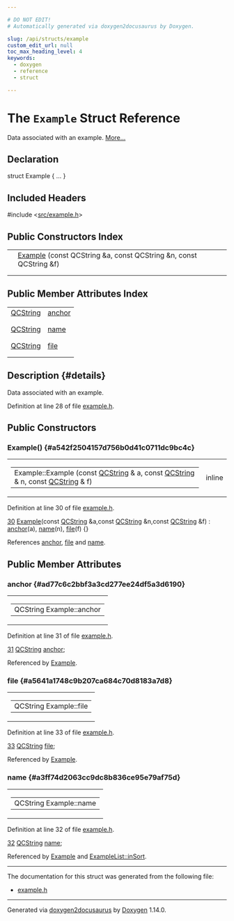 ```yaml
---

# DO NOT EDIT!
# Automatically generated via doxygen2docusaurus by Doxygen.

slug: /api/structs/example
custom_edit_url: null
toc_max_heading_level: 4
keywords:
  - doxygen
  - reference
  - struct

---
```


<div class="doxyPage">

# The `Example` Struct Reference

<p>Data associated with an example. <a href="#details">More...</a></p>

## Declaration

<div class="doxyDeclaration">
struct Example { ... }
</div>

## Included Headers

<div class="doxyIncludesList">#include &lt;<a href="/web-doxygen/docs/api/files/src/example-h">src/example.h</a>&gt;
</div>

## Public Constructors Index

<table class="doxyMembersIndex">

<tr class="doxyMemberIndexItem">
<td class="doxyMemberIndexItemType" align="left" valign="top"></td>
<td class="doxyMemberIndexItemName" align="left" valign="top"><a href="#a542f2504157d756b0d41c0711dc9bc4c">Example</a> (const QCString &amp;a, const QCString &amp;n, const QCString &amp;f)</td>
</tr>
<tr class="doxyMemberIndexDescription">
<td class="doxyMemberIndexDescriptionLeft"></td>
<td class="doxyMemberIndexDescriptionRight">
</td>
</tr>
<tr class="doxyMemberIndexSeparator">
<td class="doxyMemberIndexSeparator" colspan="2"></td>
</tr>

</table>

## Public Member Attributes Index

<table class="doxyMembersIndex">

<tr class="doxyMemberIndexItem">
<td class="doxyMemberIndexItemType" align="left" valign="top"><a href="/web-doxygen/docs/api/classes/qcstring">QCString</a></td>
<td class="doxyMemberIndexItemName" align="left" valign="top"><a href="#ad77c6c2bbf3a3cd277ee24df5a3d6190">anchor</a></td>
</tr>
<tr class="doxyMemberIndexDescription">
<td class="doxyMemberIndexDescriptionLeft"></td>
<td class="doxyMemberIndexDescriptionRight">
</td>
</tr>
<tr class="doxyMemberIndexSeparator">
<td class="doxyMemberIndexSeparator" colspan="2"></td>
</tr>

<tr class="doxyMemberIndexItem">
<td class="doxyMemberIndexItemType" align="left" valign="top"><a href="/web-doxygen/docs/api/classes/qcstring">QCString</a></td>
<td class="doxyMemberIndexItemName" align="left" valign="top"><a href="#a3ff74d2063cc9dc8b836ce95e79af75d">name</a></td>
</tr>
<tr class="doxyMemberIndexDescription">
<td class="doxyMemberIndexDescriptionLeft"></td>
<td class="doxyMemberIndexDescriptionRight">
</td>
</tr>
<tr class="doxyMemberIndexSeparator">
<td class="doxyMemberIndexSeparator" colspan="2"></td>
</tr>

<tr class="doxyMemberIndexItem">
<td class="doxyMemberIndexItemType" align="left" valign="top"><a href="/web-doxygen/docs/api/classes/qcstring">QCString</a></td>
<td class="doxyMemberIndexItemName" align="left" valign="top"><a href="#a5641a1748c9b207ca684c70d8183a7d8">file</a></td>
</tr>
<tr class="doxyMemberIndexDescription">
<td class="doxyMemberIndexDescriptionLeft"></td>
<td class="doxyMemberIndexDescriptionRight">
</td>
</tr>
<tr class="doxyMemberIndexSeparator">
<td class="doxyMemberIndexSeparator" colspan="2"></td>
</tr>

</table>

## Description {#details}

<p>Data associated with an example.</p>

<p>Definition at line 28 of file <a href="/web-doxygen/docs/api/files/src/example-h">example.h</a>.</p>


<div class="doxySectionDef">

## Public Constructors

### Example() {#a542f2504157d756b0d41c0711dc9bc4c}

<div class="doxyMemberItem">
<div class="doxyMemberProto">
<table class="doxyMemberLabels">
<tr class="doxyMemberLabels">
<td class="doxyMemberLabelsLeft">
<table class="doxyMemberName">
<tr>
<td class="doxyMemberName">Example::Example (const <a href="/web-doxygen/docs/api/classes/qcstring">QCString</a> &amp; a, const <a href="/web-doxygen/docs/api/classes/qcstring">QCString</a> &amp; n, const <a href="/web-doxygen/docs/api/classes/qcstring">QCString</a> &amp; f)</td>
</tr>
</table>
</td>
<td class="doxyMemberLabelsRight">
<span class="doxyMemberLabels">
<span class="doxyMemberLabel inline">inline</span>
</span>
</td>
</tr>
</table>
</div>
<div class="doxyMemberDoc">



<p>Definition at line 30 of file <a href="/web-doxygen/docs/api/files/src/example-h">example.h</a>.</p>


<div class="doxyProgramListing">

<div class="doxyCodeLine"><span class="doxyLineNumber"><a href="#a542f2504157d756b0d41c0711dc9bc4c">30</a></span><span class="doxyLineContent"><span class="doxyHighlight">  <a href="#a542f2504157d756b0d41c0711dc9bc4c">Example</a>(</span><span class="doxyHighlightKeyword">const</span><span class="doxyHighlight"> <a href="/web-doxygen/docs/api/classes/qcstring">QCString</a> &amp;a,</span><span class="doxyHighlightKeyword">const</span><span class="doxyHighlight"> <a href="/web-doxygen/docs/api/classes/qcstring">QCString</a> &amp;n,</span><span class="doxyHighlightKeyword">const</span><span class="doxyHighlight"> <a href="/web-doxygen/docs/api/classes/qcstring">QCString</a> &amp;f) : <a href="#ad77c6c2bbf3a3cd277ee24df5a3d6190">anchor</a>(a), <a href="#a3ff74d2063cc9dc8b836ce95e79af75d">name</a>(n), <a href="#a5641a1748c9b207ca684c70d8183a7d8">file</a>(f) {}</span></span></div>

</div>


<p>References <a href="#ad77c6c2bbf3a3cd277ee24df5a3d6190">anchor</a>, <a href="#a5641a1748c9b207ca684c70d8183a7d8">file</a> and <a href="#a3ff74d2063cc9dc8b836ce95e79af75d">name</a>.</p>

</div>
</div>

</div>

<div class="doxySectionDef">

## Public Member Attributes

### anchor {#ad77c6c2bbf3a3cd277ee24df5a3d6190}

<div class="doxyMemberItem">
<div class="doxyMemberProto">
<table class="doxyMemberLabels">
<tr class="doxyMemberLabels">
<td class="doxyMemberLabelsLeft">
<table class="doxyMemberName">
<tr>
<td class="doxyMemberName">QCString Example::anchor</td>
</tr>
</table>
</td>
</tr>
</table>
</div>
<div class="doxyMemberDoc">



<p>Definition at line 31 of file <a href="/web-doxygen/docs/api/files/src/example-h">example.h</a>.</p>


<div class="doxyProgramListing">

<div class="doxyCodeLine"><span class="doxyLineNumber"><a href="#ad77c6c2bbf3a3cd277ee24df5a3d6190">31</a></span><span class="doxyLineContent"><span class="doxyHighlight">  <a href="/web-doxygen/docs/api/classes/qcstring">QCString</a> <a href="#ad77c6c2bbf3a3cd277ee24df5a3d6190">anchor</a>;</span></span></div>

</div>


<p>Referenced by <a href="#a542f2504157d756b0d41c0711dc9bc4c">Example</a>.</p>

</div>
</div>

### file {#a5641a1748c9b207ca684c70d8183a7d8}

<div class="doxyMemberItem">
<div class="doxyMemberProto">
<table class="doxyMemberLabels">
<tr class="doxyMemberLabels">
<td class="doxyMemberLabelsLeft">
<table class="doxyMemberName">
<tr>
<td class="doxyMemberName">QCString Example::file</td>
</tr>
</table>
</td>
</tr>
</table>
</div>
<div class="doxyMemberDoc">



<p>Definition at line 33 of file <a href="/web-doxygen/docs/api/files/src/example-h">example.h</a>.</p>


<div class="doxyProgramListing">

<div class="doxyCodeLine"><span class="doxyLineNumber"><a href="#a5641a1748c9b207ca684c70d8183a7d8">33</a></span><span class="doxyLineContent"><span class="doxyHighlight">  <a href="/web-doxygen/docs/api/classes/qcstring">QCString</a> <a href="#a5641a1748c9b207ca684c70d8183a7d8">file</a>;</span></span></div>

</div>


<p>Referenced by <a href="#a542f2504157d756b0d41c0711dc9bc4c">Example</a>.</p>

</div>
</div>

### name {#a3ff74d2063cc9dc8b836ce95e79af75d}

<div class="doxyMemberItem">
<div class="doxyMemberProto">
<table class="doxyMemberLabels">
<tr class="doxyMemberLabels">
<td class="doxyMemberLabelsLeft">
<table class="doxyMemberName">
<tr>
<td class="doxyMemberName">QCString Example::name</td>
</tr>
</table>
</td>
</tr>
</table>
</div>
<div class="doxyMemberDoc">



<p>Definition at line 32 of file <a href="/web-doxygen/docs/api/files/src/example-h">example.h</a>.</p>


<div class="doxyProgramListing">

<div class="doxyCodeLine"><span class="doxyLineNumber"><a href="#a3ff74d2063cc9dc8b836ce95e79af75d">32</a></span><span class="doxyLineContent"><span class="doxyHighlight">  <a href="/web-doxygen/docs/api/classes/qcstring">QCString</a> <a href="#a3ff74d2063cc9dc8b836ce95e79af75d">name</a>;</span></span></div>

</div>


<p>Referenced by <a href="#a542f2504157d756b0d41c0711dc9bc4c">Example</a> and <a href="/web-doxygen/docs/api/classes/examplelist/#a461e72c8f6d52cf93b0c4db33d6bda8b">ExampleList::inSort</a>.</p>

</div>
</div>

</div>

<hr/>

The documentation for this struct was generated from the following file:

<ul>
<li><a href="/web-doxygen/docs/api/files/src/example-h">example.h</a></li>
</ul>

<hr/>

<p class="doxyGeneratedBy">Generated via <a href="https://github.com/xpack/doxygen2docusaurus">doxygen2docusaurus</a> by <a href="https://www.doxygen.nl">Doxygen</a> 1.14.0.</p>

</div>
